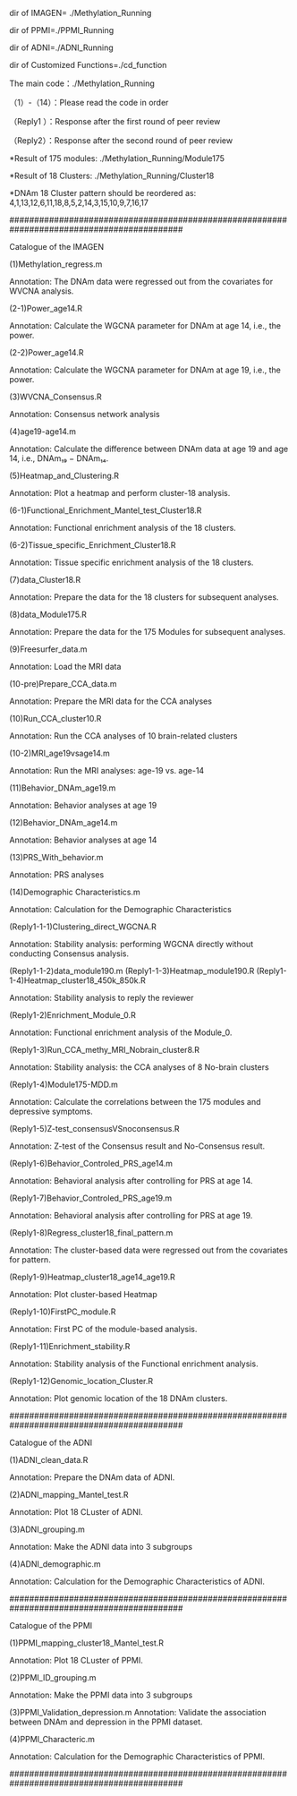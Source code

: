  dir of IMAGEN= ./Methylation_Running

 dir of PPMI=./PPMI_Running

 dir of ADNI=./ADNI_Running

 dir of Customized Functions=./cd_function

 The main code：./Methylation_Running

（1）-（14）：Please read the code in order

（Reply1 ）：Response after the first round of peer review

（Reply2）：Response after the second round of peer review


*Result of 175 modules: ./Methylation_Running/Module175

*Result of 18 Clusters: ./Methylation_Running/Cluster18

*DNAm 18 Cluster pattern should be reordered as: 4,1,13,12,6,11,18,8,5,2,14,3,15,10,9,7,16,17

###########################################################################################

Catalogue of the IMAGEN 

(1)Methylation_regress.m

Annotation: The DNAm data were regressed out from the covariates for WVCNA analysis.

(2-1)Power_age14.R

Annotation: Calculate the WGCNA parameter for DNAm at age 14, i.e., the power.

(2-2)Power_age14.R

Annotation: Calculate the WGCNA parameter for DNAm at age 19, i.e., the power.

(3)WVCNA_Consensus.R

Annotation: Consensus network analysis

(4)age19-age14.m

Annotation: Calculate the difference between DNAm data at age 19 and age 14, i.e., DNAm₁₉ − DNAm₁₄.

(5)Heatmap_and_Clustering.R

Annotation: Plot a heatmap and perform cluster-18 analysis.

(6-1)Functional_Enrichment_Mantel_test_Cluster18.R

Annotation: Functional enrichment analysis of the 18 clusters.

(6-2)Tissue_specific_Enrichment_Cluster18.R

Annotation: Tissue specific enrichment analysis of the 18 clusters.

(7)data_Cluster18.R

Annotation: Prepare the data for the 18 clusters for subsequent analyses.

(8)data_Module175.R

Annotation: Prepare the data for the 175 Modules for subsequent analyses.

(9)Freesurfer_data.m

Annotation: Load the MRI data

(10-pre)Prepare_CCA_data.m

Annotation: Prepare the MRI data for the CCA analyses

(10)Run_CCA_cluster10.R

Annotation: Run the CCA analyses of 10 brain-related clusters

(10-2)MRI_age19vsage14.m

Annotation: Run the MRI analyses: age-19 vs. age-14

(11)Behavior_DNAm_age19.m

Annotation: Behavior analyses at age 19

(12)Behavior_DNAm_age14.m

Annotation: Behavior analyses at age 14

(13)PRS_With_behavior.m

Annotation: PRS analyses

(14)Demographic Characteristics.m

Annotation: Calculation for the Demographic Characteristics

(Reply1-1-1)Clustering_direct_WGCNA.R

Annotation: Stability analysis: performing WGCNA directly without conducting Consensus analysis.

(Reply1-1-2)data_module190.m
(Reply1-1-3)Heatmap_module190.R
(Reply1-1-4)Heatmap_cluster18_450k_850k.R

Annotation: Stability analysis to reply the reviewer

(Reply1-2)Enrichment_Module_0.R

Annotation: Functional enrichment analysis of the Module_0.

(Reply1-3)Run_CCA_methy_MRI_Nobrain_cluster8.R

Annotation: Stability analysis:  the CCA analyses of 8 No-brain clusters

(Reply1-4)Module175-MDD.m

Annotation: Calculate the correlations between the 175 modules and depressive symptoms.

(Reply1-5)Z-test_consensusVSnoconsensus.R

Annotation: Z-test of the Consensus result and No-Consensus result.

(Reply1-6)Behavior_Controled_PRS_age14.m

Annotation: Behavioral analysis after controlling for PRS at age 14.

(Reply1-7)Behavior_Controled_PRS_age19.m

Annotation: Behavioral analysis after controlling for PRS at age 19.

(Reply1-8)Regress_cluster18_final_pattern.m

Annotation: The cluster-based data were regressed out from the covariates for pattern.

(Reply1-9)Heatmap_cluster18_age14_age19.R

Annotation: Plot cluster-based Heatmap

(Reply1-10)FirstPC_module.R

Annotation: First PC of the module-based analysis.

(Reply1-11)Enrichment_stability.R

Annotation: Stability analysis of the Functional enrichment analysis.

(Reply1-12)Genomic_location_Cluster.R

Annotation: Plot genomic location of the 18 DNAm clusters.

###########################################################################################

Catalogue of the ADNI

(1)ADNI_clean_data.R

Annotation: Prepare the DNAm data of ADNI.

(2)ADNI_mapping_Mantel_test.R

Annotation: Plot 18 CLuster of ADNI.

(3)ADNI_grouping.m

Annotation: Make the ADNI data into 3 subgroups

(4)ADNI_demographic.m

Annotation: Calculation for the Demographic Characteristics of ADNI.

###########################################################################################

Catalogue of the PPMI

(1)PPMI_mapping_cluster18_Mantel_test.R

Annotation: Plot 18 CLuster of PPMI.

(2)PPMI_ID_grouping.m

Annotation: Make the PPMI data into 3 subgroups

(3)PPMI_Validation_depression.m
Annotation: Validate the association between DNAm and depression in the PPMI dataset.

(4)PPMI_Characteric.m

Annotation: Calculation for the Demographic Characteristics of PPMI.

###########################################################################################
